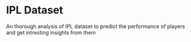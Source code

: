 # IPL Dataset
 An thorough analysis of IPL dataset to predict the performance of players and get intresting insights from them
